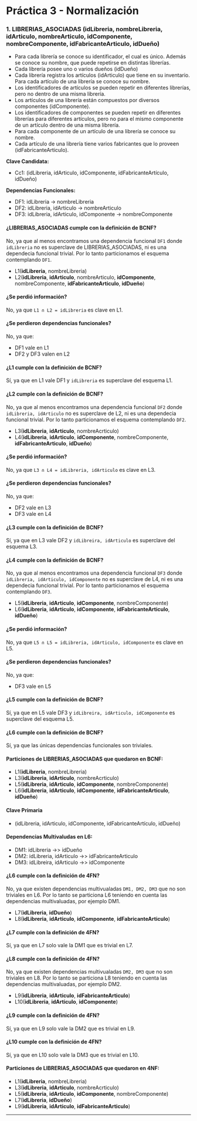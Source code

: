 # Práctica 3 - Normalización

### 1. LIBRERIAS_ASOCIADAS (idLibreria, nombreLibreria, idArticulo, nombreArticulo, idComponente, nombreComponente, idFabricanteArticulo, idDueño)

* Para cada librería se conoce su identificador, el cual es único. Además se conoce su nombre, que puede repetirse en distintas librerías.
* Cada librería posee uno o varios dueños (idDueño)
* Cada librería registra los artículos (idArticulo) que tiene en su inventario. Para cada artículo de una librería se conoce su nombre. 
* Los identificadores de artículos se pueden repetir en diferentes librerías, pero no dentro de una misma librería.
* Los artículos de una librería están compuestos por diversos componentes (idComponente). 
* Los identificadores de componentes se pueden repetir en diferentes librerías para diferentes artículos, pero no para el mismo componente de un artículo dentro de una misma librería. 
* Para cada componente de un artículo de una librería se conoce su nombre.
* Cada artículo de una librería tiene varios fabricantes que lo proveen (idFabricanteArticulo).

**Clave Candidata:**
* Cc1: (idLibreria, idArticulo, idComponente, idFabricanteArtículo, idDueño)

**Dependencias Funcionales:**
* DF1: idLibreria -> nombreLibreria
* DF2: idLibreria, idArticulo -> nombreArticulo
* DF3: idLibreria, idArticulo, idComponente -> nombreComponente


#### ¿LIBRERIAS_ASOCIADAS cumple con la definición de BCNF?

No, ya que al menos encontramos una dependencia funcional `DF1` donde `idLibreria` no es superclave de LIBRERIAS_ASOCIADAS, ni es una dependecia funcional trivial. Por lo tanto particionamos el esquema contemplando `DF1`.

* L1(**idLibreria**, nombreLibreria)
* L2(**idLibreria**, **idArticulo**, nombreArticulo, **idComponente**, nombreComponente, **idFabricanteArticulo**, **idDueño**)

#### ¿Se perdió información?

No, ya que `L1 ∩ L2 = idLibreria` es clave en L1.

#### ¿Se perdieron dependencias funcionales?

No, ya que:

* DF1 vale en L1
* DF2 y DF3 valen en L2

#### ¿L1 cumple con la definición de BCNF?

Sí, ya que en L1 vale DF1 y `idLibreria` es superclave del esquema L1.

#### ¿L2 cumple con la definición de BCNF?

No, ya que al menos encontramos una dependencia funcional `DF2` donde `idLibreria, idArticulo` no es superclave de L2, ni es una dependecia funcional trivial. Por lo tanto particionamos el esquema contemplando `DF2`.

* L3(**idLibreria**, **idArticulo**, nombreAcrticulo)
* L4(**idLibreria**, **idArticulo**, **idComponente**, nombreComponente, **idFabricanteArticulo**, **idDueño**)

#### ¿Se perdió información?

No, ya que `L3 ∩ L4 = idLibreria, idArticulo` es clave en L3.

#### ¿Se perdieron dependencias funcionales?

No, ya que:

* DF2 vale en L3
* DF3 vale en L4

#### ¿L3 cumple con la definición de BCNF?

Sí, ya que en L3 vale DF2 y `idLibreira, idArticulo` es superclave del esquema L3.

#### ¿L4 cumple con la definición de BCNF?

No, ya que al menos encontramos una dependencia funcional `DF3` donde `idLibreria, idArticulo, idComponente` no es superclave de L4, ni es una dependecia funcional trivial. Por lo tanto particionamos el esquema contemplando `DF3`.

* L5(**idLibreria**, **idArticulo**, **idComponente**, nombreComponente)
* L6(**idLibreria**, **idArticulo**, **idComponente**, **idFabricanteArticulo**, **idDueño**)

#### ¿Se perdió información?

No, ya que `L5 ∩ L5 = idLibreria, idArticulo, idComponente` es clave en L5.

#### ¿Se perdieron dependencias funcionales?

No, ya que:

* DF3 vale en L5

#### ¿L5 cumple con la definición de BCNF?

Sí, ya que en L5 vale DF3 y `idLibreira, idArticulo, idComponente` es superclave del esquema L5.

#### ¿L6 cumple con la definición de BCNF?

Sí, ya que las únicas dependencias funcionales son triviales.

#### Particiones de LIBRERIAS_ASOCIADAS que quedaron en BCNF:

* L1(**idLibreria**, nombreLibreria)
* L3(**idLibreria**, **idArticulo**, nombreAcrticulo)
* L5(**idLibreria**, **idArticulo**, **idComponente**, nombreComponente)
* L6(**idLibreria**, **idArticulo**, **idComponente**, **idFabricanteArticulo**, **idDueño**)

#### Clave Primaria

* (idLibreria, idArticulo, idComponente, idFabricanteArtículo, idDueño)

#### Dependencias Multivaludas en L6:

* DM1: idLibreria ->> idDueño
* DM2: idLibreria, idArticulo ->> idFabricanteArticulo
* DM3: idLibreira, idArticulo ->> idComponente

#### ¿L6 cumple con la definición de 4FN?

No, ya que existen dependencias multivualadas `DM1, DM2, DM3` que no son triviales en L6. Por lo tanto se particiona L6 teniendo en cuenta las dependencias multivaluadas, por ejemplo DM1.

* L7(**idLibreria**, **idDueño**)
* L8(**idLibreria**, **idArticulo**, **idComponente**, **idFabricanteArticulo**)

#### ¿L7 cumple con la definición de 4FN?

Sí, ya que en L7 solo vale la DM1 que es trivial en L7.

#### ¿L8 cumple con la definición de 4FN?

No, ya que existen dependencias multivualadas `DM2, DM3` que no son triviales en L8. Por lo tanto se particiona L8 teniendo en cuenta las dependencias multivaluadas, por ejemplo DM2.

* L9(**idLibreria**, **idArticulo**, **idFabricanteArticulo**)
* L10(**idLibreria**, **idArticulo**, **idComponente**)

#### ¿L9 cumple con la definición de 4FN?

Sí, ya que en L9 solo vale la DM2 que es trivial en L9.

#### ¿L10 cumple con la definición de 4FN?

Sí, ya que en L10 solo vale la DM3 que es trivial en L10.

#### Particiones de LIBRERIAS_ASOCIADAS que quedaron en 4NF:

* L1(**idLibreria**, nombreLibreria)
* L3(**idLibreria**, **idArticulo**, nombreAcrticulo)
* L5(**idLibreria**, **idArticulo**, **idComponente**, nombreComponente)
* L7(**idLibreria**, **idDueño**)
* L9(**idLibreria**, **idArticulo**, **idFabricanteArticulo**)

---
